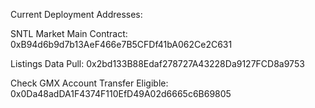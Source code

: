 Current Deployment Addresses:

SNTL Market Main Contract: 
0xB94d6b9d7b13AeF466e7B5CFDf41bA062Ce2C631

Listings Data Pull: 
0x2bd133B88Edaf278727A43228Da9127FCD8a9753

Check GMX Account Transfer Eligible: 
0x0Da48adDA1F4374F110EfD49A02d6665c6B69805
